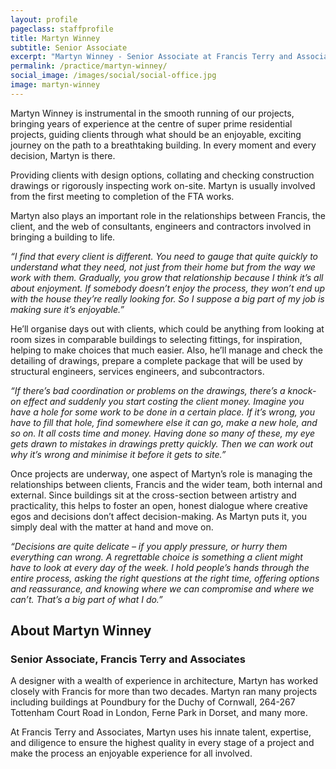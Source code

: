 ```yaml
---
layout: profile
pageclass: staffprofile
title: Martyn Winney
subtitle: Senior Associate
excerpt: "Martyn Winney - Senior Associate at Francis Terry and Associates"
permalink: /practice/martyn-winney/
social_image: /images/social/social-office.jpg
image: martyn-winney
---
```


<p>
	Martyn Winney is instrumental in the smooth running of our projects, bringing years of experience at the centre of super prime residential projects, guiding clients through what should be an enjoyable, exciting journey on the path to a breathtaking building. In every moment and every decision, Martyn is there.
</p><p>
	Providing clients with design options, collating and checking construction drawings or rigorously inspecting work on-site.  Martyn is usually involved from the first meeting to completion of the FTA works.
</p><p>
	Martyn also plays an important role in the relationships between Francis, the client, and the web of consultants, engineers and contractors involved in bringing a building to life.
</p><p>
	<em>“I find that every client is different. You need to gauge that quite quickly to understand what they need, not just from their home but from the way we work with them. Gradually, you grow that relationship because I think it’s all about enjoyment. If somebody doesn’t enjoy the process, they won’t end up with the house they’re really looking for. So I suppose a big part of my job is making sure it’s enjoyable.”</em>
</p><p>
	He’ll organise days out with clients, which could be anything from looking at room sizes in comparable buildings to selecting fittings, for inspiration, helping to make choices that much easier. Also, he’ll manage and check the detailing of drawings, prepare a complete package that will be used by structural engineers, services engineers, and subcontractors.
</p><p>
	<em>“If there’s bad coordination or problems on the drawings, there’s a knock-on effect and suddenly you start costing the client money. Imagine you have a hole for some work to be done in a certain place. If it’s wrong, you have to fill that hole, find somewhere else it can go, make a new hole, and so on. It all costs time and money. Having done so many of these, my eye gets drawn to mistakes in drawings pretty quickly. Then we can work out why it’s wrong and minimise it before it gets to site.”</em>
</p><p>
	Once projects are underway, one aspect of Martyn’s role is managing the relationships between clients, Francis and the wider team, both internal and external. Since buildings sit at the cross-section between artistry and practicality, this helps to foster an open, honest dialogue where creative egos and decisions don’t affect decision-making. As Martyn puts it, you simply deal with the matter at hand and move on.
</p><p>
	<em>“Decisions are quite delicate – if you apply pressure, or hurry them everything can wrong. A regrettable choice is something a client might have to look at every day of the week. I hold people’s hands through the entire process, asking the right questions at the right time, offering options and reassurance, and knowing where we can compromise and where we can’t. That’s a big part of what I do.”</em>
</p>

<lineout></lineout>

<h2 class="bottom">About Martyn Winney</h2>
<h3>Senior Associate, Francis Terry and Associates</h3>
<p>
	A designer with a wealth of experience in architecture, Martyn has worked closely with Francis for more than two decades.  Martyn ran many projects including buildings at Poundbury for the Duchy of Cornwall, 264-267 Tottenham Court Road in London, Ferne Park in Dorset, and many more.
</p><p>
	At Francis Terry and Associates, Martyn uses his innate talent, expertise, and diligence to ensure the highest quality in every stage of a project and make the process an enjoyable experience for all involved.
</p>